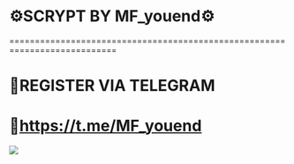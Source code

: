 # ⚙️SCRYPT BY MF_youend⚙️
===========================================================================
# 📝REGISTER VIA TELEGRAM
   📧https://t.me/MF_youend
===========================================================================


<a href="https://t.me/MF_youend" target=”_blank”><img src="https://img.shields.io/static/v1?style=for-the-badge&logo=Telegram&label=Telegram&message=Click%20Here&color=blue"></a><br>
